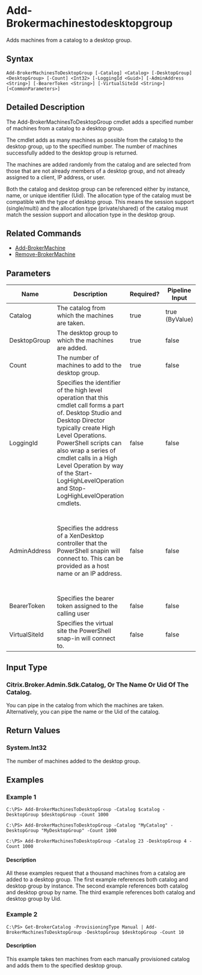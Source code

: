 ﻿
# Add-Brokermachinestodesktopgroup
Adds machines from a catalog to a desktop group.
## Syntax
```
Add-BrokerMachinesToDesktopGroup [-Catalog] <Catalog> [-DesktopGroup] <DesktopGroup> [-Count] <Int32> [-LoggingId <Guid>] [-AdminAddress <String>] [-BearerToken <String>] [-VirtualSiteId <String>] [<CommonParameters>]
```
## Detailed Description
The Add-BrokerMachinesToDesktopGroup cmdlet adds a specified number of machines from a catalog to a desktop group.

The cmdlet adds as many machines as possible from the catalog to the desktop group, up to the specified number. The number of machines successfully added to the desktop group is returned.

The machines are added randomly from the catalog and are selected from those that are not already members of a desktop group, and not already assigned to a client, IP address, or user.

Both the catalog and desktop group can be referenced either by instance, name, or unique identifier (Uid). The allocation type of the catalog must be compatible with the type of desktop group. This means the session support (single/multi) and the allocation type (private/shared) of the catalog must match the session support and allocation type in the desktop group.


## Related Commands

* [Add-BrokerMachine](./Add-BrokerMachine/)
* [Remove-BrokerMachine](./Remove-BrokerMachine/)
## Parameters
| Name   | Description | Required? | Pipeline Input | Default Value |
| --- | --- | --- | --- | --- |
| Catalog | The catalog from which the machines are taken. | true | true (ByValue) |  |
| DesktopGroup | The desktop group to which the machines are added. | true | false |  |
| Count | The number of machines to add to the desktop group. | true | false |  |
| LoggingId | Specifies the identifier of the high level operation that this cmdlet call forms a part of. Desktop Studio and Desktop Director typically create High Level Operations. PowerShell scripts can also wrap a series of cmdlet calls in a High Level Operation by way of the Start-LogHighLevelOperation and Stop-LogHighLevelOperation cmdlets. | false | false |  |
| AdminAddress | Specifies the address of a XenDesktop controller that the PowerShell snapin will connect to. This can be provided as a host name or an IP address. | false | false | Localhost. Once a value is provided by any cmdlet, this value will become the default. |
| BearerToken | Specifies the bearer token assigned to the calling user | false | false |  |
| VirtualSiteId | Specifies the virtual site the PowerShell snap-in will connect to. | false | false |  |

## Input Type

### Citrix.Broker.Admin.Sdk.Catalog, Or The Name Or Uid Of The Catalog.
You can pipe in the catalog from which the machines are taken. Alternatively, you can pipe the name or the Uid of the catalog.
## Return Values

### System.Int32
The number of machines added to the desktop group.
## Examples

### Example 1
```
C:\PS> Add-BrokerMachinesToDesktopGroup -Catalog $catalog -DesktopGroup $desktopGroup -Count 1000

C:\PS> Add-BrokerMachinesToDesktopGroup -Catalog "MyCatalog" -DesktopGroup "MyDesktopGroup" -Count 1000

C:\PS> Add-BrokerMachinesToDesktopGroup -Catalog 23 -DesktopGroup 4 -Count 1000
```
#### Description
All these examples request that a thousand machines from a catalog are added to a desktop group. The first example references both catalog and desktop group by instance. The second example references both catalog and desktop group by name. The third example references both catalog and desktop group by Uid.
### Example 2
```
C:\PS> Get-BrokerCatalog -ProvisioningType Manual | Add-BrokerMachinesToDesktopGroup -DesktopGroup $desktopGroup -Count 10
```
#### Description
This example takes ten machines from each manually provisioned catalog and adds them to the specified desktop group.
